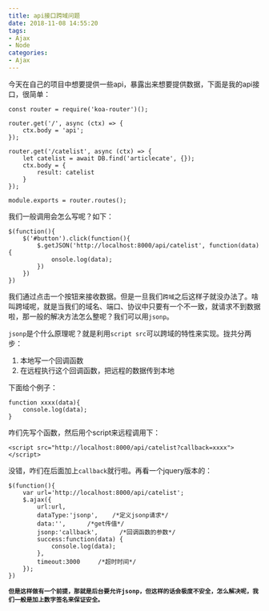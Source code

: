 ```yaml
---
title: api接口跨域问题
date: 2018-11-08 14:55:20
tags:
- Ajax
- Node
categories:
- Ajax
---
```

今天在自己的项目中想要提供一些api，暴露出来想要提供数据，下面是我的api接口，很简单：

	const router = require('koa-router')();

	router.get('/', async (ctx) => {
		ctx.body = 'api';
	});
	
	router.get('/catelist', async (ctx) => {
		let catelist = await DB.find('articlecate', {});
		ctx.body = {
			result: catelist
		}
	});
	
	module.exports = router.routes();

我们一般调用会怎么写呢？如下：

	$(function(){
		$('#button').click(function(){
			$.getJSON('http://localhost:8000/api/catelist', function(data){
				onsole.log(data);
			})		
		})
	})

我们通过点击一个按钮来接收数据。但是一旦我们`跨域`之后这样子就没办法了。啥叫跨域呢，就是当我们的域名、端口、协议中只要有一个不一致，就请求不到数据啦，那一般的解决方法怎么整呢？我们可以用`jsonp`。

`jsonp`是个什么原理呢？就是利用`script src`可以跨域的特性来实现。拢共分两步：

1. 本地写一个回调函数
2. 在远程执行这个回调函数，把远程的数据传到本地

下面给个例子：

	function xxxx(data){
		console.log(data);
	}

咋们先写个函数，然后用个script来远程调用下：

	<script src="http://localhost:8000/api/catelist?callback=xxxx"></script>

没错，咋们在后面加上`callback`就行啦。再看一个jquery版本的：

	$(function(){
		var url='http://localhost:8000/api/catelist';
		$.ajax({
			url:url,
			dataType:'jsonp',    /*定义jsonp请求*/
			data:'',      /*get传值*/
			jsonp:'callback',      /*回调函数的参数*/
			success:function(data) {
				console.log(data);
			},
			timeout:3000     /*超时时间*/
		});
	})

**`但是这样做有一个前提，那就是后台要允许jsonp，但这样的话会极度不安全，怎么解决呢，我们一般是加上数字签名来保证安全。`**